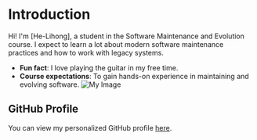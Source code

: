 # Introduction
Hi! I'm [He-Lihong], a student in the Software Maintenance 
and Evolution course. 
I expect to learn a lot about modern software maintenance 
practices and how to work with legacy systems.
- **Fun fact**: I love playing the guitar in my free time.
- **Course expectations**: To gain hands-on experience in 
maintaining and evolving software.
![My Image]((https://avatars.githubusercontent.com/u/97532596?v=4)) <!-- Link to the uploaded image -->
## GitHub Profile
You can view my personalized GitHub profile 
[here](https://github.com/HLHHYB).
